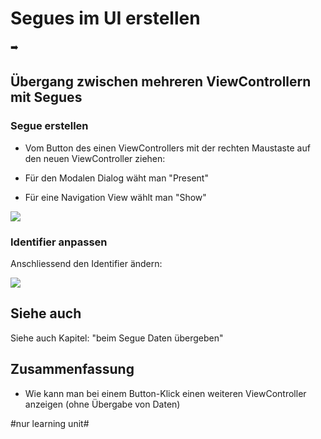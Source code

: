 # Segues im UI erstellen
➡️

## Übergang zwischen mehreren ViewControllern mit Segues

### Segue erstellen
- Vom Button des einen ViewControllers mit der rechten Maustaste auf den neuen ViewController ziehen:

- Für den Modalen Dialog wäht man "Present"
- Für eine Navigation View wählt man "Show"

![][image-1]

### Identifier anpassen
Anschliessend den Identifier ändern:

![][image-2]

## Siehe auch

Siehe auch Kapitel: "beim Segue Daten übergeben"

## Zusammenfassung
- Wie kann man bei einem Button-Klick einen weiteren ViewController anzeigen (ohne Übergabe von Daten)

[image-1]:	assets/4c99cb_2732717f25b14362bf3b98f13bbe21a0~mv2.png
[image-2]:	assets/4c99cb_ffd2f85a625d4f5a82dd5496dc16ceca~mv2.png

#nur learning unit#